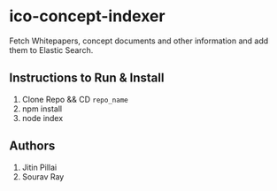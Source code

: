 # ico-concept-indexer
Fetch Whitepapers, concept documents and other information and add them to Elastic Search.

## Instructions to Run & Install
1. Clone Repo && CD `repo_name`
2. npm install
3. node index

## Authors
1. Jitin Pillai
2. Sourav Ray
